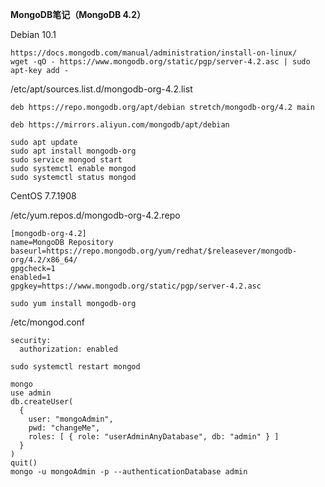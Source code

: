 **MongoDB笔记（MongoDB 4.2）**

Debian 10.1
```
https://docs.mongodb.com/manual/administration/install-on-linux/
wget -qO - https://www.mongodb.org/static/pgp/server-4.2.asc | sudo apt-key add -
```
/etc/apt/sources.list.d/mongodb-org-4.2.list
```
deb https://repo.mongodb.org/apt/debian stretch/mongodb-org/4.2 main
```
```
deb https://mirrors.aliyun.com/mongodb/apt/debian
```
```
sudo apt update
sudo apt install mongodb-org
sudo service mongod start
sudo systemctl enable mongod
sudo systemctl status mongod
```
CentOS 7.7.1908

/etc/yum.repos.d/mongodb-org-4.2.repo
```
[mongodb-org-4.2]
name=MongoDB Repository
baseurl=https://repo.mongodb.org/yum/redhat/$releasever/mongodb-org/4.2/x86_64/
gpgcheck=1
enabled=1
gpgkey=https://www.mongodb.org/static/pgp/server-4.2.asc
```
```
sudo yum install mongodb-org
```
/etc/mongod.conf
```
security:
  authorization: enabled
```
```
sudo systemctl restart mongod
```
```
mongo
use admin
db.createUser(
  {
    user: "mongoAdmin",
    pwd: "changeMe",
    roles: [ { role: "userAdminAnyDatabase", db: "admin" } ]
  }
)
quit()
mongo -u mongoAdmin -p --authenticationDatabase admin
```
